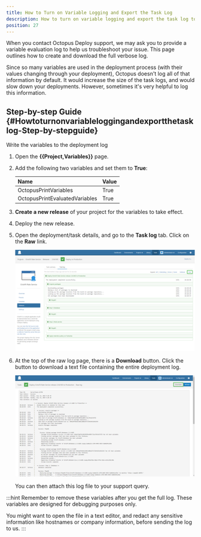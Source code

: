 ```yaml
---
title: How to Turn on Variable Logging and Export the Task Log
description: How to turn on variable logging and export the task log to help the Octopus team resolve deployment issues.
position: 27
---
```


When you contact Octopus Deploy support, we may ask you to provide a variable evaluation log to help us troubleshoot your issue. This page outlines how to create and download the full verbose log.

Since so many variables are used in the deployment process (with their values changing through your deployment), Octopus doesn't log all of that information by default. It would increase the size of the task logs, and would slow down your deployments. However, sometimes it's very helpful to log this information.

## Step-by-step Guide {#Howtoturnonvariableloggingandexportthetasklog-Step-by-stepguide}

Write the variables to the deployment log

1. Open the **{{Project,Variables}}** page.
2. Add the following two variables and set them to **True**:

   | Name                           | Value |
   | ------------------------------ | ----- |
   | OctopusPrintVariables          | True  |
   | OctopusPrintEvaluatedVariables | True  |
3. **Create a new release** of your project for the variables to take effect.
4. Deploy the new release.
5. Open the deployment/task details, and go to the **Task log** tab. Click on the **Raw** link.

   ![](/docs/images/5672459/5866222.png "width=500")

6. At the top of the raw log page, there is a **Download** button. Click the button to download a text file containing the entire deployment log.

   ![](/docs/images/5672459/5866223.png "width=500")

   You can then attach this log file to your support query.

:::hint
Remember to remove these variables after you get the full log. These variables are designed for debugging purposes only.

You might want to open the file in a text editor, and redact any sensitive information like hostnames or company information, before sending the log to us.
:::
